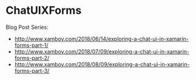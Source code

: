 # ChatUIXForms

Blog Post Series:

- http://www.xamboy.com/2018/06/14/exploring-a-chat-ui-in-xamarin-forms-part-1/
- http://www.xamboy.com/2018/07/09/exploring-a-chat-ui-in-xamarin-forms-part-2/
- http://www.xamboy.com/2018/08/09/exploring-a-chat-ui-in-xamarin-forms-part-3/
